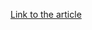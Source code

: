 [Link to the article](https://trendmicro.com/vinfo/us/security/news/ransomware-spotlight/ransomware-spotlight-avoslocker)
